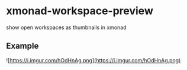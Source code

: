 # xmonad-workspace-preview

show open workspaces as thumbnails in xmonad

## Example

![https://i.imgur.com/hOdHnAg.png](https://i.imgur.com/hOdHnAg.png)
